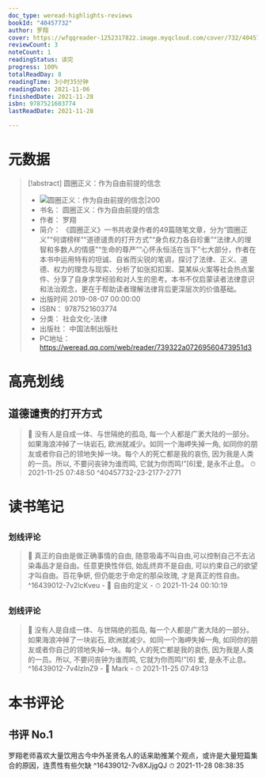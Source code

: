 ```yaml
---
doc_type: weread-highlights-reviews
bookId: "40457732"
author: 罗翔
cover: https://wfqqreader-1252317822.image.myqcloud.com/cover/732/40457732/t7_40457732.jpg
reviewCount: 3
noteCount: 1
readingStatus: 读完
progress: 100%
totalReadDay: 8
readingTime: 3小时35分钟
readingDate: 2021-11-06
finishedDate: 2021-11-28
isbn: 9787521603774
lastReadDate: 2021-11-28

---
```

# 元数据
> [!abstract] 圆圈正义：作为自由前提的信念
> - ![ 圆圈正义：作为自由前提的信念|200](https://wfqqreader-1252317822.image.myqcloud.com/cover/732/40457732/t7_40457732.jpg)
> - 书名： 圆圈正义：作为自由前提的信念
> - 作者： 罗翔
> - 简介： 《圆圈正义》一书共收录作者的49篇随笔文章，分为“圆圈正义”“何谓榜样”“道德谴责的打开方式”“身负权力各自珍重”“法律人的理智和多数人的情感”“生命的尊严”“心怀永恒活在当下”七大部分，作者在本书中运用特有的坦诚、自省而尖锐的笔调，探讨了法律、正义、道德、权力的理念与现实、分析了如张扣扣案、莫某纵火案等社会热点案件、分享了自身求学经验和对人生的思考。本书不仅启蒙读者法律意识和法治观念，更在于帮助读者理解法律背后更深层次的价值基础。
> - 出版时间 2019-08-07 00:00:00
> - ISBN： 9787521603774
> - 分类： 社会文化-法律
> - 出版社： 中国法制出版社
> - PC地址：https://weread.qq.com/web/reader/739322a07269560473951d3

# 高亮划线

## 道德谴责的打开方式

> 📌 没有人是自成一体、与世隔绝的孤岛, 每一个人都是广袤大陆的一部分。如果海浪冲掉了一块岩石, 欧洲就减少。如同一个海岬失掉一角, 如同你的朋友或者你自己的领地失掉一块。每个人的死亡都是我的哀伤, 因为我是人类的一员。所以, 不要问丧钟为谁而鸣, 它就为你而鸣!”[6]爱, 是永不止息。 
> ⏱ 2021-11-25 07:48:50 ^40457732-23-2177-2771

# 读书笔记

## 

### 划线评论
> 📌 真正的自由是做正确事情的自由, 随意吸毒不叫自由,可以控制自己不去沾染毒品才是自由。任意更换性伴侣, 始乱终弃不是自由, 可以约束自己的欲望才叫自由。百花争妍, 但仍能忠于命定的那朵玫瑰, 才是真正的性自由。  ^16439012-7v2lcKveu
    - 💭 自由的定义
    - ⏱ 2021-11-24 00:10:19
   
## 

### 划线评论
> 📌 没有人是自成一体、与世隔绝的孤岛, 每一个人都是广袤大陆的一部分。如果海浪冲掉了一块岩石, 欧洲就减少。如同一个海岬失掉一角, 如同你的朋友或者你自己的领地失掉一块。每个人的死亡都是我的哀伤, 因为我是人类的一员。所以, 不要问丧钟为谁而鸣, 它就为你而鸣!”[6]
爱, 是永不止息。  ^16439012-7v4lzlnZ9
    - 💭 Mark
    - ⏱ 2021-11-25 07:49:13
   
# 本书评论

## 书评 No.1 
罗翔老师喜欢大量饮用古今中外圣贤名人的话来助推某个观点，或许是大量短篇集合的原因，连贯性有些欠缺 ^16439012-7v8XJjgQJ
⏱ 2021-11-28 08:38:35
